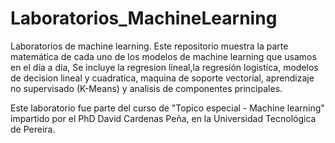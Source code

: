 # Laboratorios_MachineLearning
Laboratorios de machine learning.
Este repositorio muestra la parte matemática de cada uno de los modelos de machine learning que usamos en el día a día,
Se incluye la regresion lineal,la regresión logistica, modelos de decision lineal y cuadratica, maquina de soporte vectorial, 
aprendizaje no supervisado (K-Means) y analisis de componentes principales.

Este laboratorio fue parte del curso de "Topico especial - Machine learning" impartido por el PhD David Cardenas Peña, en 
la Universidad Tecnológica de Pereira.
